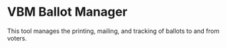 # VBM Ballot Manager

This tool manages the printing, mailing, and tracking of ballots to and from voters.
